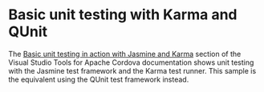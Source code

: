 # Basic unit testing with Karma and QUnit

The [Basic unit testing in action with Jasmine and Karma](http://taco.visualstudio.com/en-us/docs/unit-test-03-basic-testing/) section of the Visual Studio Tools for Apache Cordova documentation shows unit testing with the Jasmine test framework and the Karma test runner. This sample is the equivalent using the QUnit test framework instead. 
